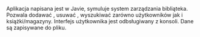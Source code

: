 Aplikacja napisana jest w Javie, symuluje system zarządzania bibliąteka. Pozwala dodawać , usuwać , wyszukiwać zarówno użytkowników jak i książki/magazyny. Interfejs użytkownika jest odbsługiwany z konsoli. Dane są zapisywane do pliku. 

